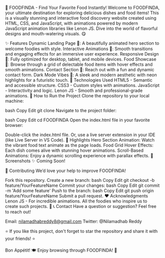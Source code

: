 🍔 FOODFINDA - Find Your Favorite Food Instantly!
Welcome to FOODFINDA, your ultimate destination for exploring delicious dishes and food items! This is a visually stunning and interactive food discovery website created using HTML, CSS, and JavaScript, with animations powered by modern JavaScript animation libraries like Lenon JS. Dive into the world of flavorful designs and mouth-watering visuals. 😋

✨ Features
Dynamic Landing Page 🌟: A beautifully animated hero section to welcome foodies with style.
Interactive Animations 🎨: Smooth transitions and engaging effects for an immersive user experience.
Responsive Design 📱: Fully optimized for desktop, tablet, and mobile devices.
Food Showcase 🍕: Browse through a grid of delectable food items with hover effects and smooth animations.
Contact Section 📧: Reach out with a fun and dynamic contact form.
Dark Mode Vibes 🌌: A sleek and modern aesthetic with neon highlights for a futuristic touch.
🔧 Technologies Used
HTML5 - Semantic and accessible structure.
CSS3 - Custom styles with animations.
JavaScript - Interactivity and logic.
Lenon JS - Smooth and professional-grade animations.
🚀 How to Run the Project
Clone the repository to your local machine:

bash
Copy
Edit
git clone <repository-url>
Navigate to the project folder:

bash
Copy
Edit
cd FOODFINDA
Open the index.html file in your favorite browser:

Double-click the index.html file.
Or, use a live server extension in your IDE (like Live Server in VS Code).
🌟 Highlights
Hero Section Animation: Watch the vibrant food text animate as the page loads.
Food Grid Hover Effects: Each dish comes alive with stunning hover animations.
Scroll-Based Animations: Enjoy a dynamic scrolling experience with parallax effects.
📸 Screenshots
✨ Coming Soon!

🤝 Contributing
We’d love your help to improve FOODFINDA!

Fork this repository.
Create a new branch:
bash
Copy
Edit
git checkout -b feature/YourFeatureName
Commit your changes:
bash
Copy
Edit
git commit -m 'Add some feature'
Push to the branch:
bash
Copy
Edit
git push origin feature/YourFeatureName
Submit a pull request.
❤️ Acknowledgments
Lenon JS - For incredible animations.
All the foodies who inspire us to create such projects. 🍴
📞 Contact
Have a question or suggestion? Feel free to reach out!

Email: nilamadhabreddy8@gmail.com
Twitter: @Nilamadhab Reddy

⭐ If you like this project, don't forget to star the repository and share it with your friends! ⭐

Bon Appétit! 🍽️
Enjoy browsing through FOODFINDA! 🥳
